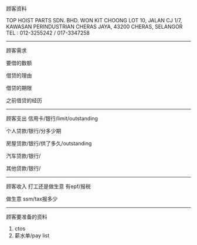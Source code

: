 顾客资料

TOP HOIST PARTS SDN. BHD. WON KIT CHOONG LOT 10, JALAN CJ 1/7, KAWASAN PERINDUSTRIAN CHERAS JAYA, 43200 CHERAS, SELANGOR TEL : 012-3255242 / 017-3347258

-----------------
顾客需求


要借的数额

借贷的理由

借贷的期限

之前借贷的经历


--------------
顾客支出
信用卡/银行/limit/outstanding


个人贷款/银行/分多少期

房屋贷款/银行/供了多久/outstanding

汽车贷款/银行/


其他贷款/银行/

-----------
顾客收入
打工还是做生意
有epf/报税

做生意 ssm/tax报多少

-------
顾客要准备的资料
1. ctos
2. 薪水单/pay list




